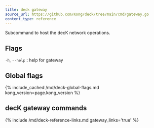 ```yaml
---
title: deck gateway
source_url: https://github.com/Kong/deck/tree/main/cmd/gateway.go
content_type: reference
---
```


Subcommand to host the decK network operations.

## Flags

`-h`, `--help`
:  help for gateway 



## Global flags

{% include_cached /md/deck-global-flags.md kong_version=page.kong_version %}

## decK gateway commands

{% include /md/deck-reference-links.md gateway_links='true' %}
